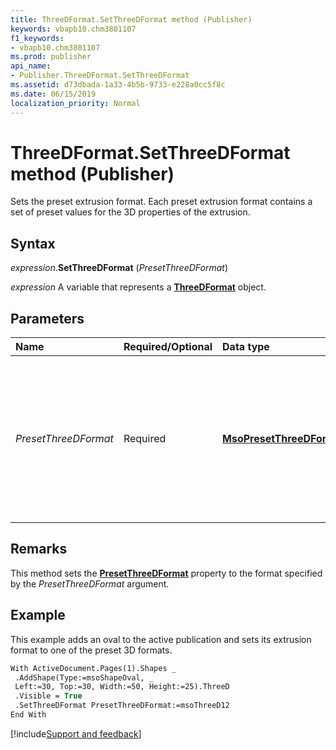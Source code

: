 ```yaml
---
title: ThreeDFormat.SetThreeDFormat method (Publisher)
keywords: vbapb10.chm3801107
f1_keywords:
- vbapb10.chm3801107
ms.prod: publisher
api_name:
- Publisher.ThreeDFormat.SetThreeDFormat
ms.assetid: d73dbada-1a33-4b5b-9733-e228a0cc5f8c
ms.date: 06/15/2019
localization_priority: Normal
---
```



# ThreeDFormat.SetThreeDFormat method (Publisher)

Sets the preset extrusion format. Each preset extrusion format contains a set of preset values for the 3D properties of the extrusion.


## Syntax

_expression_.**SetThreeDFormat** (_PresetThreeDFormat_)

_expression_ A variable that represents a **[ThreeDFormat](Publisher.ThreeDFormat.md)** object.


## Parameters

|Name|Required/Optional|Data type|Description|
|:-----|:-----|:-----|:-----|
|_PresetThreeDFormat_|Required| **[MsoPresetThreeDFormat](Office.MsoPresetThreeDFormat.md)**|Specifies a preset extrusion format that corresponds to one of the options (numbered from left to right, from top to bottom) displayed when you choose the **3D** button on the **Drawing** toolbar. Can be one of the **MsoPresetThreeDFormat** constants declared in the Microsoft Office type library.|

## Remarks

This method sets the **[PresetThreeDFormat](Publisher.ThreeDFormat.PresetThreeDFormat.md)** property to the format specified by the _PresetThreeDFormat_ argument.


## Example

This example adds an oval to the active publication and sets its extrusion format to one of the preset 3D formats.

```vb
With ActiveDocument.Pages(1).Shapes _ 
 .AddShape(Type:=msoShapeOval, _ 
 Left:=30, Top:=30, Width:=50, Height:=25).ThreeD 
 .Visible = True 
 .SetThreeDFormat PresetThreeDFormat:=msoThreeD12 
End With 

```

[!include[Support and feedback](~/includes/feedback-boilerplate.md)]
